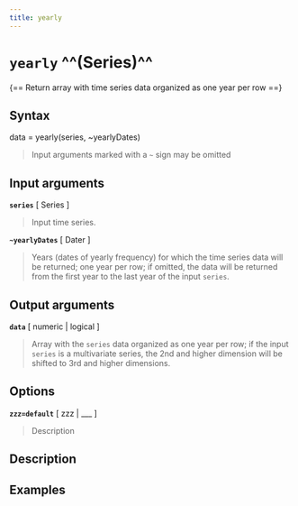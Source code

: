 ```yaml
---
title: yearly
---
```


# `yearly` ^^(Series)^^

{== Return array with time series data organized as one year per row ==}


## Syntax 

data = yearly(series, ~yearlyDates)
> 
> Input arguments marked with a `~` sign may be omitted
> 

## Input arguments 

__`series`__ [ Series ]
> 
> Input time series.
> 

__`~yearlyDates`__ [ Dater ]
> 
> Years (dates of yearly frequency) for which the time series data will be
> returned; one year per row; if omitted, the data will be returned from
> the first year to the last year of the input `series`.
> 


## Output arguments 

__`data`__ [ numeric | logical ]
> 
> Array with the `series` data organized as one year per row; if the input
> `series` is a multivariate series, the 2nd and higher dimension will be
> shifted to 3rd and higher dimensions.
> 


## Options 

__`zzz=default`__ [ zzz | ___ ]
> 
> Description
> 


## Description 



## Examples

```matlab
```

